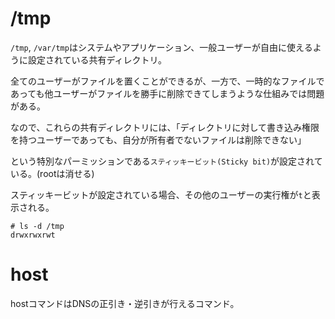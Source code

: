# /tmp

`/tmp`, `/var/tmp`はシステムやアプリケーション、一般ユーザーが自由に使えるように設定されている共有ディレクトリ。

全てのユーザーがファイルを置くことができるが、一方で、一時的なファイルであっても他ユーザーがファイルを勝手に削除できてしまうような仕組みでは問題がある。

なので、これらの共有ディレクトリには、「ディレクトリに対して書き込み権限を持つユーザーであっても、自分が所有者でないファイルは削除できない」

という特別なパーミッションである`スティッキービット(Sticky bit)`が設定されている。(rootは消せる)

スティッキービットが設定されている場合、その他のユーザーの実行権が`t`と表示される。

```
# ls -d /tmp
drwxrwxrwt
```

# host

hostコマンドはDNSの正引き・逆引きが行えるコマンド。

